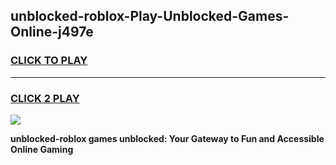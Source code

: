 
## unblocked-roblox-Play-Unblocked-Games-Online-j497e
<h3>
<a href="https://premium76.site?title=unblocked-roblox&ref=25A">CLICK TO PLAY</a></h3>
<hr>

<h3>
<a href="https://premium76.site?title=unblocked-roblox&ref=25A">CLICK 2 PLAY</a>
  
</h3>

<a href="https://premium76.site?title=unblocked-roblox&ref=25A"><img src="https://clearcache.store/games.png"></a>


**unblocked-roblox games unblocked: Your Gateway to Fun and Accessible Online Gaming**
